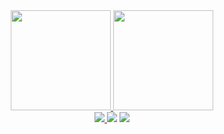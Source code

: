 

<div align="center" style="display: inline_block">
  <a href="https://github.com/sktheu">
  <img height="160" src="https://github-readme-stats.vercel.app/api?username=sktheu&count_private=true&show_icons=true&include_all_commits=false&theme=dark" />
  <img height="160" src="https://github-readme-stats.vercel.app/api/top-langs/?username=sktheu&layout=compact&theme=dark" />
  </a>
</div>


<div align= "center"> 
  <a href="https://https://sktheu.itch.io/" target="_blank"><img src="https://img.shields.io/badge/Itch.io-FA5C5C?style=for-the-badge&logo=itchdotio&logoColor=white"</a>
  <a href="https://www.linkedin.com/in/matheus-santos-duca" target="_blank"><img src="https://img.shields.io/badge/-LinkedIn-%230077B5?style=for-the-badge&logo=linkedin&logoColor=white" target="_blank"></a>
 <a href="mailto:theu.duka@gmail.com" target="_blank"><img src=https://img.shields.io/badge/Gmail-D14836?style=for-the-badge&logo=gmail&logoColor=white"></a>
</div>

